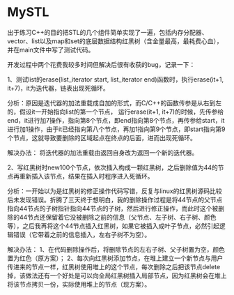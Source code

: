 # MySTL
出于练习C++的目的把STL的几个组件简单实现了一遍，包括内存分配器、vector、list以及map和set的底层数据结构红黑树（含金量最高，最耗费心血），并在main文件中写了测试代码。

开发过程中两个花费我较多时间但解决后很有收获的bug，记录一下：

1、测试list的erase(list_iterator<T>  start,  list_iterator<T>  end)函数时，执行erase(it+1, it+7)，it为迭代器，链表出现死循环。

分析：原因是迭代器的加法重载成自加的形式，而C/C++的函数传参是从右到左的，假设it一开始指向list的第一个节点， 运行erase(it+1, it+7)的时候，先传参给end，it进行加7操作，指向第8个节点，即end指向第8个节点，再传参给start，it进行加1操作，由于it已经指向第八个节点，再加1指向第9个节点，即start指向第9个节点，这就导致要删除的区域起点在终点的后面，进而出现死循环。

解决办法：
将迭代器的加法重载由返回自身改为返回一个新的迭代器。


2、写红黑树时new100个节点，依次插入构成一颗红黑树，之后删除值为44的节点再重新插入该节点，结果在插入时程序进入死循环。

分析：一开始以为是红黑树的修正操作代码写错，反复与linux的红黑树源码比较后未发现错误。折腾了三天终于想明白，我的删除操作过程是将44节点的父节点指向44节点的子树指针指向44节点的子树，然后进行修正操作，而此时这个被删除的44节点还保留着它没被删除之前的信息（父节点、左子树、右子树、颜色等），之后我再将这个44节点插入红黑树，如果它被插入成叶子节点，必然引起逻辑错误（它带着之前的信息插入，左右子树不为空）。

解决办法：
1、在代码删除操作后，将删除节点的左右子树、父子树置为空，颜色置为红色（原方案）；
2、每次向红黑树添加节点，在堆上建立一个新节点与用户传进来的节点一样，红黑树使用堆上的这个节点，每次删除之后把该节点delete掉，该做法还有一个好处是可以向全局红黑树插入局部节点，因为红黑树会在堆上将该节点拷贝一份，实际使用堆上的节点（现方案）。
